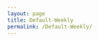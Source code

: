 ```yaml
---
layout: page
title: Default-Weekly
permalink: /Default-Weekly/
---
```


<br>
<br>
<div id="output"></div>
<!-- Load Babel -->
<script src="https://unpkg.com/babel-standalone@6/babel.min.js"></script>
<!-- Your custom script here -->
<script type="text/babel">

	var list = [

	"AAPL","ACB","AMD","APOG","APPS",
	"BABA","BYND","COST","CRM","COST",
	"DFS","DIS","DLTR","DOCU","FB","FDX","GOOG","JD",
	"KMX",
	"LYFT","MDB","MLHR","MSFT","NFLX","NVDA","NIO",
	"PCG","PM","ROKU","SHOP","SNAP","SPOT","SPY",
	"TEAM","TEVA","TIF","TLT","TSLA","TSM","TWLO","TWTR",
	"UBER","UGAZ","WORK","XLF","ZM","Z",

	]

var i;

var text = ""

for (i = 0; i < list.length; i++) {
    text +=   `<img src="https://finviz.com/chart.ashx?t=${list[i]}&ty=c&ta=0&p=w&s=l">


    <br>`
  
}


document.getElementById('output').innerHTML = text;
</script>
<style type="text/css">
			#output {
			margin: 0 auto;
			width: 80%;
			text-align: center;
		}

</style>



